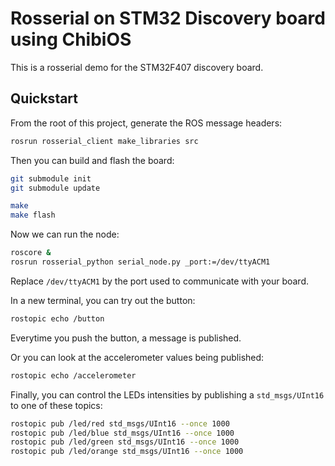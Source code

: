 # Rosserial on STM32 Discovery board using ChibiOS

This is a rosserial demo for the STM32F407 discovery board.

## Quickstart

From the root of this project, generate the ROS message headers:
```bash
rosrun rosserial_client make_libraries src
```

Then you can build and flash the board:
```bash
git submodule init
git submodule update

make
make flash
```

Now we can run the node:
```bash
roscore &
rosrun rosserial_python serial_node.py _port:=/dev/ttyACM1
```
Replace `/dev/ttyACM1` by the port used to communicate with your board.

In a new terminal, you can try out the button:
```bash
rostopic echo /button
```
Everytime you push the button, a message is published.

Or you can look at the accelerometer values being published:
```bash
rostopic echo /accelerometer
```

Finally, you can control the LEDs intensities by publishing a `std_msgs/UInt16` to one of these topics:
```bash
rostopic pub /led/red std_msgs/UInt16 --once 1000
rostopic pub /led/blue std_msgs/UInt16 --once 1000
rostopic pub /led/green std_msgs/UInt16 --once 1000
rostopic pub /led/orange std_msgs/UInt16 --once 1000
```
